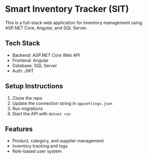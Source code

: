 # Smart Inventory Tracker (SIT)

This is a full-stack web application for inventory management using ASP.NET Core, Angular, and SQL Server.

## Tech Stack
- Backend: ASP.NET Core Web API
- Frontend: Angular
- Database: SQL Server
- Auth: JWT

## Setup Instructions
1. Clone the repo
2. Update the connection string in `appsettings.json`
3. Run migrations
4. Start the API with `dotnet run`

## Features
- Product, category, and supplier management
- Inventory tracking and logs
- Role-based user system
